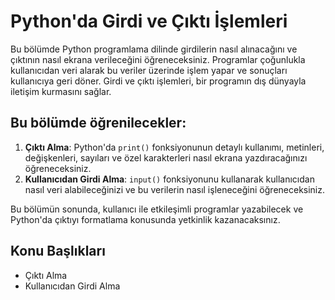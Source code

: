 # Python'da Girdi ve Çıktı İşlemleri

Bu bölümde Python programlama dilinde girdilerin nasıl alınacağını ve çıktının nasıl ekrana verileceğini öğreneceksiniz. Programlar çoğunlukla kullanıcıdan veri alarak bu veriler üzerinde işlem yapar ve sonuçları kullanıcıya geri döner. Girdi ve çıktı işlemleri, bir programın dış dünyayla iletişim kurmasını sağlar.

## Bu bölümde öğrenilecekler:

1. **Çıktı Alma**: Python'da `print()` fonksiyonunun detaylı kullanımı, metinleri, değişkenleri, sayıları ve özel karakterleri nasıl ekrana yazdıracağınızı öğreneceksiniz.
2. **Kullanıcıdan Girdi Alma**: `input()` fonksiyonunu kullanarak kullanıcıdan nasıl veri alabileceğinizi ve bu verilerin nasıl işleneceğini öğreneceksiniz.

Bu bölümün sonunda, kullanıcı ile etkileşimli programlar yazabilecek ve Python'da çıktıyı formatlama konusunda yetkinlik kazanacaksınız.

## Konu Başlıkları

- Çıktı Alma
- Kullanıcıdan Girdi Alma
